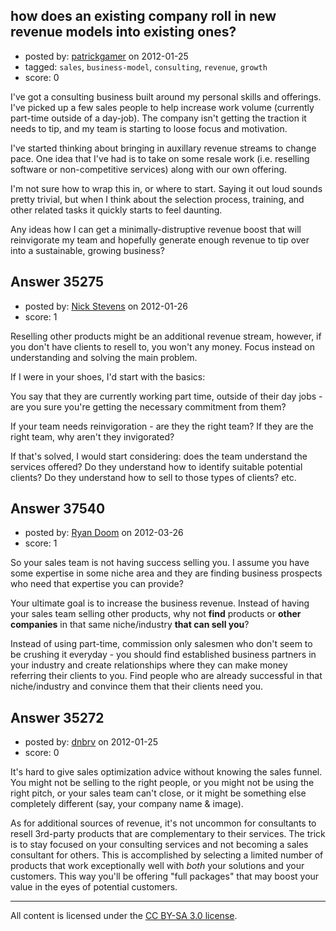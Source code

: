 ## how does an existing company roll in new revenue models into existing ones?

- posted by: [patrickgamer](https://stackexchange.com/users/-1/4823-patrickgamer) on 2012-01-25
- tagged: `sales`, `business-model`, `consulting`, `revenue`, `growth`
- score: 0

I've got a consulting business built around my personal skills and offerings. I've picked up a few sales people to help increase work volume (currently part-time outside of a day-job). The company isn't getting the traction it needs to tip, and my team is starting to loose focus and motivation.

I've started thinking about bringing in auxillary revenue streams to change pace. One idea that I've had is to take on some resale work (i.e. reselling software or non-competitive services) along with our own offering.

I'm not sure how to wrap this in, or where to start. Saying it out loud sounds pretty trivial, but when I think about the selection process, training, and other related tasks it quickly starts to feel daunting.

Any ideas how I can get a minimally-distruptive revenue boost that will reinvigorate my team and hopefully generate enough revenue to tip over into a sustainable, growing business?


## Answer 35275

- posted by: [Nick Stevens](https://stackexchange.com/users/-1/15902-nick-stevens) on 2012-01-26
- score: 1

Reselling other products might be an additional revenue stream, however, if you don't have clients to resell to, you won't any money. Focus instead on understanding and solving the main problem.

If I were in your shoes, I'd start with the basics: 

You say that they are currently working part time, outside of their day jobs - are you sure you're getting the necessary commitment from them? 

If your team needs reinvigoration - are they the right team? If they are the right team, why aren't they invigorated?

If that's solved, I would start considering: does the team understand the services offered? Do they understand how to identify suitable potential clients? Do they understand how to sell to those types of clients? etc.


## Answer 37540

- posted by: [Ryan Doom](https://stackexchange.com/users/-1/5655-ryan-doom) on 2012-03-26
- score: 1

So your sales team is not having success selling you. I assume you have some expertise in some niche area and they are finding business prospects who need that expertise you can provide?

Your ultimate goal is to increase the business revenue. Instead of having your sales team selling other products, why not **find** products or **other companies** in that same niche/industry **that can sell you**?  

Instead of using part-time, commission only salesmen who don't seem to be crushing it everyday - you should find established business partners in your industry and create relationships where they can make money referring their clients to you. Find people who are already successful in that niche/industry and convince them that their clients need you.



## Answer 35272

- posted by: [dnbrv](https://stackexchange.com/users/-1/15284-dnbrv) on 2012-01-25
- score: 0

It's hard to give sales optimization advice without knowing the sales funnel. You might not be selling to the right people, or you might not be using the right pitch, or your sales team can't close, or it might be something else completely different (say, your company name & image).

As for additional sources of revenue, it's not uncommon for consultants to resell 3rd-party products that are complementary to their services. The trick is to stay focused on your consulting services and not becoming a sales consultant for others. This is accomplished by selecting a limited number of products that work exceptionally well with *both* your solutions and your customers. This way you'll be offering "full packages" that may boost your value in the eyes of potential customers.



---

All content is licensed under the [CC BY-SA 3.0 license](https://creativecommons.org/licenses/by-sa/3.0/).
